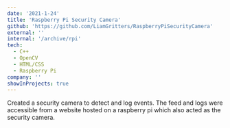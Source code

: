 ```yaml
---
date: '2021-1-24'
title: 'Raspberry Pi Security Camera'
github: 'https://github.com/LiamGritters/RaspberryPiSecurityCamera'
external: ''
internal: '/archive/rpi'
tech:
  - C++
  - OpenCV
  - HTML/CSS
  - Raspberry Pi
company: ''
showInProjects: true
---
```


Created a security camera to detect and log events. The feed and logs were accessible from a website hosted on a raspberry pi which also acted as the security camera.
